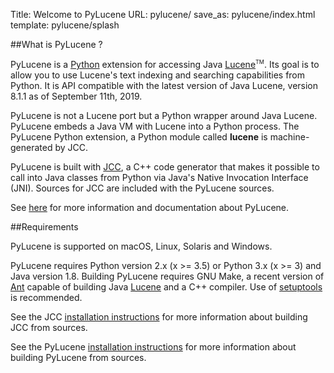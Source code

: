 Title: Welcome to PyLucene
URL: pylucene/
save_as: pylucene/index.html
template: pylucene/splash

##What is PyLucene ?

PyLucene is a <a href="https://www.python.org">Python</a> extension
for accessing
Java <a href="https://lucene.apache.org/java/">Lucene</a><span style="vertical-align: super; font-size: xx-small">TM</span>. Its goal
is to allow you to use Lucene's text indexing and searching
capabilities from Python. It is API compatible with the latest
version of Java Lucene, version 8.1.1 as of September 11th, 2019.


PyLucene is not a Lucene port but a Python wrapper around
Java Lucene. PyLucene embeds a Java VM with Lucene into a Python
process. The PyLucene Python extension, a Python module called
<b>lucene</b> is machine-generated by JCC.


PyLucene is built with [JCC](jcc/index.html), a C++
code generator that makes it possible to call into Java classes from
Python via Java's Native Invocation Interface (JNI). Sources for JCC
are included with the PyLucene sources.


See <a href="features.html">here</a> for more
information and documentation about PyLucene.

##Requirements

PyLucene is supported on macOS, Linux, Solaris and Windows.


PyLucene requires Python version 2.x (x >= 3.5) or Python 3.x (x >= 3)
and Java version 1.8. Building PyLucene requires GNU Make, a recent version
of <a href="https://ant.apache.org">Ant</a> capable of building
Java <a href="https://lucene.apache.org/java/">Lucene</a> and a C++
compiler. Use
of <a href="https://pypi.python.org/pypi/setuptools">setuptools</a>
is recommended.

See the JCC <a href="jcc/install.html">installation
instructions</a> for more information about building JCC from sources.


See the PyLucene <a href="install.html">installation
instructions</a> for more information about building PyLucene from
sources.
